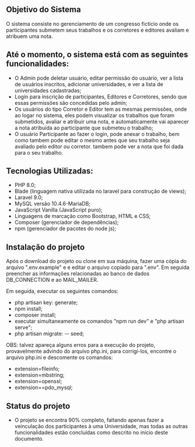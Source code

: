 ## Objetivo do Sistema

O sistema consiste no gerenciamento de um congresso fictício onde os participantes submetem seus trabalhos e os corretores e editores avaliam e atribuem uma nota.

## Até o momento, o sistema está com as seguintes funcionalidades:

  - O Admin pode deletar usuário, editar permissão do usuário, ver a lista de usuários inscritos, adicionar universidades, e ver a lista de universidades cadastradas;
  - Login para inscrição de participantes, Editores e Corretores, sendo que essas permissões são concedidas pelo admin;
  - Os usuários do tipo Corretor e Editor tem as mesmas permissões, onde ao logar no sistema, eles podem visualizar os trabalhos que foram submetidos, avaliar e          atribuir uma nota, e automaticamente vai aparecer a nota atribuída ao participante que submeteu o trabalho;
  - O usuário Participante ao fazer o login, pode anexar o trabalho, bem como tambem pode editar o mesmo antes que seu trabalho seja avaliado pelo editor ou corretor. tambem pode ver a nota que foi dada para o seu trabalho.

## Tecnologias Utilizadas:

 - PHP 8.0;
 - Blade (linguagem nativa utilizada no laravel para construção de views);
 - Laravel 9.0;
 - MySQL versão 10.4.6-MariaDB;
 - JavaScript Vanilla (JavaScript puro);
 - Linguagens de marcação como Bootstrap, HTML e CSS;
 - Composer (gerenciador de dependências);
 - npm (gerenciador de pacotes do node js);

## Instalação do projeto

Após o download do projeto ou clone em sua máquina, fazer uma cópia do arquivo ".env.example" e e editar o arquivo copiado para ".env". Em seguida preencher as informações relacionadas ao banco de dados DB_CONNECTION e ao MAIL_MAILER.

Em seguida, executar os seguintes comandos:

 - php artisan key: generate;
 - npm install;
 - composer install;
 - executar simultaneamente os comandos "npm run dev" e "php artisan serve";
 - php artisan migrate: -- seed;

OBS: talvez apareça alguns erros para a execução do projeto, provavelmente advindo do arquivo php.ini, para corrigí-los, encontre o arquivo php.ini e descomente os comandos: 

 - extension=fileinfo;
 - extension=mbstring;
 - extension=openssl;
 - extension==pdo_mysql;

## Status do projeto

- O projeto se encontra 90% completo, faltando apenas fazer a veinculação dos participantes à uma Universidade, mas todas as outras funcionalidades estão concluídas como descrito no início deste documento.

